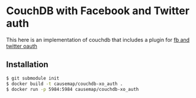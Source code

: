 CouchDB with Facebook and Twitter auth
===============================================================================

This here is an implementation of couchdb that includes a plugin for [fb and
twitter oauth](https://github.com/ocastalabs/CouchDB-XO_Auth)


Installation
-------------------------------------------------------------------------------

```bash
$ git submodule init
$ docker build -t causemap/couchdb-xo_auth .
$ docker run -p 5984:5984 causemap/couchdb-xo_auth
```
